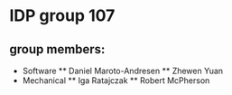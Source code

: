 # IDP group 107 
## group members:
 * Software
 ** Daniel Maroto-Andresen
 ** Zhewen Yuan
 * Mechanical
 ** Iga Ratajczak
 ** Robert McPherson
